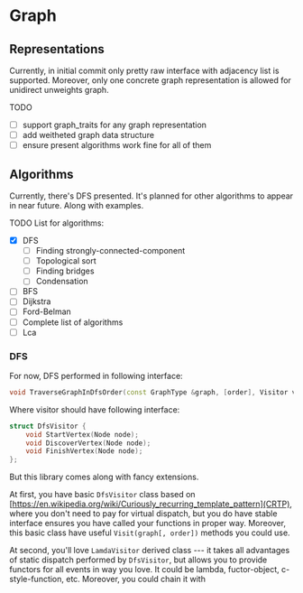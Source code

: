 # Graph

## Representations

Currently, in initial commit only pretty raw interface with adjacency list is supported. Moreover, only one concrete graph representation is allowed for unidirect unweights graph.

TODO
- [ ] support graph_traits for any graph representation
- [ ] add weitheted graph data structure
- [ ] ensure present algorithms work fine for all of them

## Algorithms

Currently, there's DFS presented. It's planned for other algorithms to appear in near future. Along with examples.

TODO List for algorithms:
- [X] DFS
    - [ ] Finding strongly-connected-component
    - [ ] Topological sort
    - [ ] Finding bridges
    - [ ] Condensation
- [ ] BFS
- [ ] Dijkstra
- [ ] Ford-Belman 
- [ ] Complete list of algorithms
- [ ] Lca

### DFS

For now, DFS performed in following interface:
```c++
void TraverseGraphInDfsOrder(const GraphType &graph, [order], Visitor visitor);
```

Where visitor should have following interface:
```c++
struct DfsVisitor {
    void StartVertex(Node node);
    void DiscoverVertex(Node node);
    void FinishVertex(Node node);
};
```

But this library comes along with fancy extensions. 

At first, you have basic `DfsVisitor` class based on [https://en.wikipedia.org/wiki/Curiously_recurring_template_pattern](CRTP), where you don't need to pay for virtual dispatch, but you do have stable interface ensures you have called your functions in proper way. Moreover, this basic class have useful `Visit(graph[, order])` methods you could use.

At second, you'll love `LamdaVisitor` derived class --- it takes all advantages of static dispatch performed by `DfsVisitor`, but allows you to provide functors for all events in way you love. It could be lambda, fuctor-object, c-style-function, etc. Moreover, you could chain it with 
